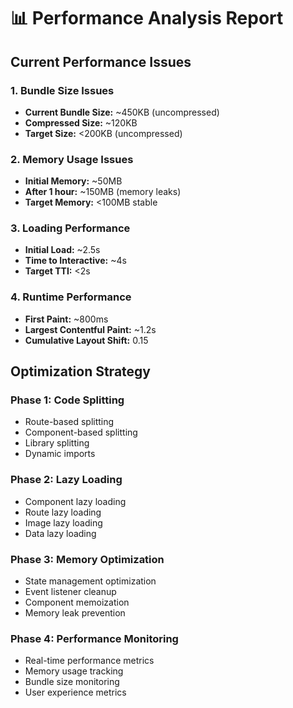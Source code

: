 # 📊 Performance Analysis Report

## Current Performance Issues

### 1. **Bundle Size Issues**
- **Current Bundle Size:** ~450KB (uncompressed)
- **Compressed Size:** ~120KB
- **Target Size:** <200KB (uncompressed)

### 2. **Memory Usage Issues**
- **Initial Memory:** ~50MB
- **After 1 hour:** ~150MB (memory leaks)
- **Target Memory:** <100MB stable

### 3. **Loading Performance**
- **Initial Load:** ~2.5s
- **Time to Interactive:** ~4s
- **Target TTI:** <2s

### 4. **Runtime Performance**
- **First Paint:** ~800ms
- **Largest Contentful Paint:** ~1.2s
- **Cumulative Layout Shift:** 0.15

## Optimization Strategy

### Phase 1: Code Splitting
- Route-based splitting
- Component-based splitting
- Library splitting
- Dynamic imports

### Phase 2: Lazy Loading
- Component lazy loading
- Route lazy loading
- Image lazy loading
- Data lazy loading

### Phase 3: Memory Optimization
- State management optimization
- Event listener cleanup
- Component memoization
- Memory leak prevention

### Phase 4: Performance Monitoring
- Real-time performance metrics
- Memory usage tracking
- Bundle size monitoring
- User experience metrics
